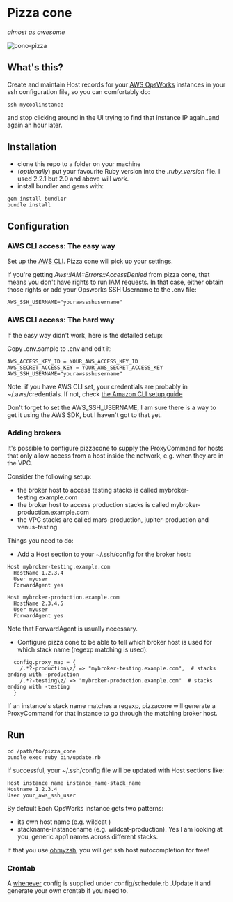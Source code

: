 # Pizza cone
_almost as awesome_

![cono-pizza](https://cloud.githubusercontent.com/assets/529840/12293008/fa843942-b9f0-11e5-95f6-3a4ea4ba79f7.png)

## What's this?

Create and maintain Host records for your [AWS OpsWorks](https://aws.amazon.com/opsworks/) instances in your ssh configuration file,
so you can comfortably do:

```
ssh mycoolinstance
```
and stop clicking around in the UI trying to find that instance IP again..and again an hour later.

## Installation

* clone this repo to a folder on your machine
* (_optionally_) put your favourite Ruby version into the *.ruby_version* file. I used 2.2.1 but 2.0 and above will work.
* install bundler and gems with:
```
gem install bundler
bundle install
```

## Configuration

### AWS CLI access: The easy way

Set up the [AWS CLI](http://docs.aws.amazon.com/cli/latest/userguide/cli-chap-getting-set-up.html). Pizza cone will pick up your settings.

If you're getting *Aws::IAM::Errors::AccessDenied* from pizza cone, that means you don't have rights to run IAM requests. In that case, either obtain those rights or add your Opsworks SSH Username to the .env file:

```
AWS_SSH_USERNAME="yourawssshusername"
```

### AWS CLI access: The hard way

If the easy way didn't work, here is the detailed setup:

Copy .env.sample to .env and edit it:

```
AWS_ACCESS_KEY_ID = YOUR_AWS_ACCESS_KEY_ID
AWS_SECRET_ACCESS_KEY = YOUR_AWS_SECRET_ACCESS_KEY
AWS_SSH_USERNAME="yourawssshusername"
```

Note: if you have AWS CLI set, your credentials are probably in ~/.aws/credentials. If not, check [the Amazon CLI setup guide](http://docs.aws.amazon.com/cli/latest/userguide/cli-chap-getting-set-up.html)

Don't forget to set the AWS_SSH_USERNAME, I am sure there is a way to get it using the AWS SDK, but I haven't got to that yet.

### Adding brokers

It's possible to configure pizzacone to supply the ProxyCommand for hosts that only allow access from a host inside the network, e.g. when they are in the VPC.

Consider the following setup:
- the broker host to access testing stacks is called mybroker-testing.example.com
- the broker host to access production stacks is called mybroker-production.example.com
- the VPC stacks are called mars-production, jupiter-production and venus-testing

Things you need to do:
- Add a Host section to your ~/.ssh/config for the broker host:
```
Host mybroker-testing.example.com
  HostName 1.2.3.4
  User myuser
  ForwardAgent yes

Host mybroker-production.example.com
  HostName 2.3.4.5
  User myuser
  ForwardAgent yes
```
Note that ForwardAgent is usually necessary.

- Configure pizza cone to be able to tell which broker host is used for which stack name (regexp matching is used):
```
  config.proxy_map = {
    /.*?-production\z/ => "mybroker-testing.example.com",  # stacks ending with -production
    /.*?-testing\z/ => "mybroker-production.example.com"  # stacks ending with -testing
  }
```

If an instance's stack name matches a regexp, pizzacone will generate a ProxyCommand for that instance to go through the matching broker host.

## Run
```
cd /path/to/pizza_cone
bundle exec ruby bin/update.rb
```

If successful, your ~/.ssh/config file will be updated with Host sections like:

```
Host instance_name instance_name-stack_name
Hostname 1.2.3.4
User your_aws_ssh_user
```

By default Each OpsWorks instance gets two patterns:
- its own host name (e.g. wildcat )
- stackname-instancename (e.g. wildcat-production). Yes I am looking at you, generic app1 names across different stacks.

If that you use [ohmyzsh](https://github.com/robbyrussell/oh-my-zsh), you will get ssh host autocompletion for free!

### Crontab

A [whenever](https://github.com/javan/whenever) config is supplied under config/schedule.rb .Update it and generate your own crontab if you need to.
